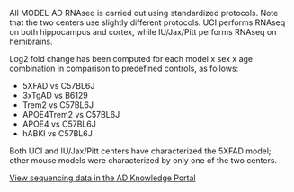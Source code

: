 All MODEL-AD RNAseq is carried out using standardized protocols. Note that the two centers use slightly different protocols. UCI performs RNAseq on both hippocampus and cortex, while IU/Jax/Pitt performs RNAseq on hemibrains.

Log2 fold change has been computed for each model x sex x age combination in comparison to predefined controls, as follows:

* 5XFAD vs C57BL6J
* 3xTgAD vs B6129
* Trem2 vs C57BL6J
* APOE4Trem2 vs C57BL6J
* APOE4 vs C57BL6J
* hABKI vs C57BL6J
 
Both UCI and IU/Jax/Pitt centers have characterized the 5XFAD model; other mouse models were characterized by only one of the two centers.

<a href = "https://adknowledgeportal.synapse.org/Explore/Data?QueryWrapper0=%7B%22sql%22%3A%22SELECT%20*%20FROM%20syn11346063.12%22%2C%22limit%22%3A25%2C%22offset%22%3A0%2C%22selectedFacets%22%3A%5B%7B%22concreteType%22%3A%22org.sagebionetworks.repo.model.table.FacetColumnValuesRequest%22%2C%22columnName%22%3A%22assay%22%2C%22facetValues%22%3A%5B%22rnaSeq%22%5D%7D%2C%7B%22concreteType%22%3A%22org.sagebionetworks.repo.model.table.FacetColumnValuesRequest%22%2C%22columnName%22%3A%22consortium%22%2C%22facetValues%22%3A%5B%22MODEL-AD%22%5D%7D%5D%7D" target = "_blank">View sequencing data in the AD Knowledge Portal</a>
